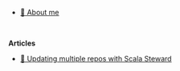 - [:wave: About me](/)

<br>

**Articles**
- [:robot: Updating multiple repos with Scala Steward](blog/updating-multiple-repos-with-scala-steward.md)
